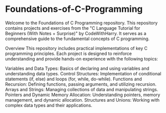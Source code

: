 # Foundations-of-C-Programming
Welcome to the Foundations of C Programming repository. This repository contains projects and exercises from the "C Language Tutorial for Beginners (With Notes + Surprise)" by CodeWithHarry. It serves as a comprehensive guide to the fundamental concepts of C programming.

Overview
This repository includes practical implementations of key C programming principles. Each project is designed to reinforce understanding and provide hands-on experience with the following topics:

Variables and Data Types: Basics of declaring and using variables and understanding data types.
Control Structures: Implementation of conditional statements (if, else) and loops (for, while, do-while).
Functions and Recursion: Defining functions, passing arguments, and utilizing recursion.
Arrays and Strings: Managing collections of data and manipulating strings.
Pointers and Dynamic Memory Allocation: Understanding pointers, memory management, and dynamic allocation.
Structures and Unions: Working with complex data types and their applications.
